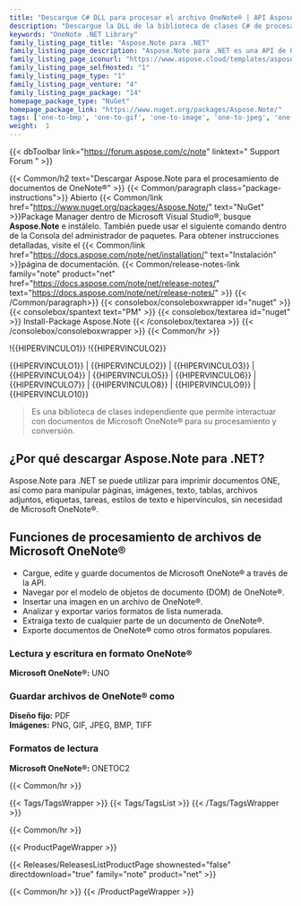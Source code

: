 ```yaml
---
title: "Descargue C# DLL para procesar el archivo OneNote® | API Aspose.Note"
description: "Descargue la DLL de la biblioteca de clases C# de procesamiento de archivos de OneNote® para cargar, editar y guardar UN formato. Acceda a DOM, inserte gráficos, extraiga texto y convierta ONE a PDF e imágenes."
keywords: "OneNote .NET Library"
family_listing_page_title: "Aspose.Note para .NET"
family_listing_page_description: "Aspose.Note para .NET es una API de OneNote que permite a los desarrolladores leer, escribir y modificar dinámicamente archivos de Microsoft OneNote en cualquier tipo de aplicación .NET. La API permite cargar archivos ONE, manipular los elementos de los libros de OneNote y luego exportar a formatos ONE, PNG, GIF, JPEG, BMP, HTML o PDF."
family_listing_page_iconurl: "https://www.aspose.cloud/templates/aspose/App_Themes/V3/images/note/272x272/aspose_note-for-net-min.png"
family_listing_page_selfHosted: "1"
family_listing_page_type: "1"
family_listing_page_venture: "4"
family_listing_page_package: "14"
homepage_package_type: "NuGet"
homepage_package_link: "https://www.nuget.org/packages/Aspose.Note/"
tags: ['one-to-bmp', 'one-to-gif', 'one-to-image', 'one-to-jpeg', 'one-to-pdf', 'one-to-png', 'one-to-tiff']
weight:  1
---
```


{{< dbToolbar link="https://forum.aspose.com/c/note" linktext=" Support Forum " >}}

{{< Common/h2 text="Descargar Aspose.Note para el procesamiento de documentos de OneNote®"  >}}
{{< Common/paragraph class="package-instructions">}}
Abierto
{{< Common/link href="https://www.nuget.org/packages/Aspose.Note/" text="NuGet"  >}}Package Manager dentro de Microsoft Visual Studio®, busque <b>Aspose.Note</b> e instálelo. También puede usar el siguiente comando dentro de la Consola del administrador de paquetes. Para obtener instrucciones detalladas, visite el
{{< Common/link href="https://docs.aspose.com/note/net/installation/" text="Instalación"  >}}página de documentación.
{{< Common/release-notes-link family="note" product="net" href="https://docs.aspose.com/note/net/release-notes/" text="https://docs.aspose.com/note/net/release-notes/"  >}}
{{< /Common/paragraph>}}
{{< consolebox/consoleboxwrapper id="nuget" >}}
       {{< consolebox/spantext text="PM" >}}
       {{< consolebox/textarea id="nuget" >}} Install-Package Aspose.Note {{< /consolebox/textarea >}}
{{< /consolebox/consoleboxwrapper >}}
{{< Common/hr >}}

!{{HIPERVINCULO1}} !{{HIPERVINCULO2}}

{{HIPERVINCULO1}} | {{HIPERVINCULO2}} | {{HIPERVINCULO3}} | {{HIPERVINCULO4}} | {{HIPERVINCULO5}} | {{HIPERVINCULO6}} | {{HIPERVINCULO7}} | {{HIPERVINCULO8}} | {{HIPERVINCULO9}} | {{HIPERVINCULO10}}

> Es una biblioteca de clases independiente que permite interactuar con documentos de Microsoft OneNote® para su procesamiento y conversión.

## ¿Por qué descargar Aspose.Note para .NET?

Aspose.Note para .NET se puede utilizar para imprimir documentos ONE, así como para manipular páginas, imágenes, texto, tablas, archivos adjuntos, etiquetas, tareas, estilos de texto e hipervínculos, sin necesidad de Microsoft OneNote®.

## Funciones de procesamiento de archivos de Microsoft OneNote®

- Cargue, edite y guarde documentos de Microsoft OneNote® a través de la API.
- Navegar por el modelo de objetos de documento (DOM) de OneNote®.
- Insertar una imagen en un archivo de OneNote®.
- Analizar y exportar varios formatos de lista numerada.
- Extraiga texto de cualquier parte de un documento de OneNote®.
- Exporte documentos de OneNote® como otros formatos populares.

### Lectura y escritura en formato OneNote®

**Microsoft OneNote®:** UNO

### Guardar archivos de OneNote® como

**Diseño fijo:** PDF\
**Imágenes:** PNG, GIF, JPEG, BMP, TIFF

### Formatos de lectura

**Microsoft OneNote®:** ONETOC2

{{< Common/hr >}}

{{< Tags/TagsWrapper >}}
 {{< Tags/TagsList >}}
{{< /Tags/TagsWrapper >}}

{{< Common/hr >}}

{{< ProductPageWrapper >}}
<!-- ReleasesListProductPage-->
   {{< Releases/ReleasesListProductPage shownested="false"  directdownload="true" family="note" product="net" >}}
<!-- /ReleasesListProductPage-->
{{< Common/hr >}}
{{< /ProductPageWrapper >}}

